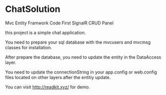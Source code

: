 # ChatSolution
Mvc Entity Framwork Code First SignalR CRUD Panel

this project is a simple chat application.

You need to prepare your sql database with the mvcusers and mvcmsg classes for installation.

After prepare the database, you need to update the entity in the DataAccess layer.

You need to update the connectionString in your app.config or web.config files located on other layers after the entitiy update.

You can visit http://readkit.xyz/ for demo.
